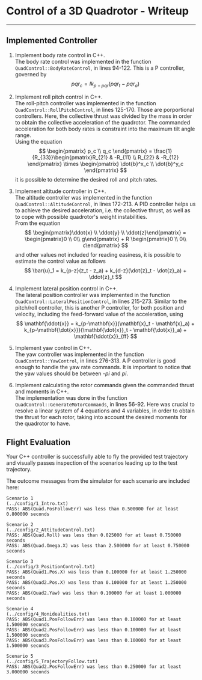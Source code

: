 # Control of a 3D Quadrotor - Writeup
____
## Implemented Controller
1.  Implement body rate control in C++.  
The body rate control was implemented in the function ```QuadControl::BodyRateControl```, in lines 94-122. This is a P controller, governed by
$$
pqr_c = I k_{p-pqr}(pqr_{t} - pqr_{a})
$$

2. Implement roll pitch control in C++.  
The roll-pitch controller was implemented in the function ```QuadControl::RollPitchControl```, in lines 125-170. Those are porportional controllers. Here, the collective thrust was divided by the mass in order to obtain the collective acceleration of the quadrotor. The commanded acceleration for both body rates is constraint into the maximum tilt angle range.  
Using the equation  
$$
\begin{pmatrix} p_c \\ q_c \end{pmatrix} = \frac{1}{R_{33}}\begin{pmatrix}R_{21} & -R_{11} \\ R_{22} & -R_{12} \end{pmatrix} \times \begin{pmatrix} \dot{b}^x_c \\ \dot{b}^y_c \end{pmatrix}
$$
it is possible to determine the desired roll and pitch rates.

3. Implement altitude controller in C++.  
The altitude controller was implemented in the function ```QuadControl::AltitudeControl```, in lines 172-213. A PID controller helps us to achieve the desired acceleration, i.e. the collective thrust, as well as to cope with possible quadrotor's weight instabilities.  
From the equation
$$
\begin{pmatrix}\ddot{x} \\ \ddot{y} \\ \ddot{z}\end{pmatrix} = \begin{pmatrix}0 \\ 0\\ g\end{pmatrix} + R \begin{pmatrix}0 \\ 0\\ c\end{pmatrix}
$$
and other values not included for reading easiness, it is possible to estimate the control value as follows
$$
\bar{u}_1 = k_{p-z}(z_t - z_a) + k_{d-z}(\dot{z}_t - \dot{z}_a) + \ddot{z}_t
$$

4. Implement lateral position control in C++.  
The lateral position controller was implemented in the function ```QuadControl::LateralPositionControl```, in lines 215-273. Similar to the pitch/roll controller, this is another P controller, for both position and velocity, including the feed-forward value of the acceleration, using
$$
\mathbf{\ddot{x}} = k_{p-\mathbf{x}}(\mathbf{x}_t - \mathbf{x}_a) + k_{p-\mathbf{\dot{x}}}(\mathbf{\dot{x}}_t - \mathbf{\dot{x}}_a) + \mathbf{\ddot{x}}_{ff}
$$

5. Implement yaw control in C++.  
The yaw controller was implemented in the function ```QuadControl::YawControl```, in lines 276-313. A P controller is good enough to handle the yaw rate commands. It is important to notice that the yaw values should be between _-pi_ and _pi_.

6. Implement calculating the rotor commands given the commanded thrust and moments in C++.  
The implementation was done in the function ```QuadControl::GenerateMotorCommands```, in lines 56-92. Here was crucial to resolve a linear system of 4 equations and 4 variables, in order to obtain the thrust for each rotor, taking into account the desired moments for the quadrotor to have.

## Flight Evaluation
Your C++ controller is successfully able to fly the provided test trajectory and visually passes inspection of the scenarios leading up to the test trajectory.  

The outcome messages from the simulator for each scenario are included here:

```
Scenario 1
(../config/1_Intro.txt)
PASS: ABS(Quad.PosFollowErr) was less than 0.500000 for at least 0.800000 seconds
```
```
Scenario 2
(../config/2_AttitudeControl.txt)
PASS: ABS(Quad.Roll) was less than 0.025000 for at least 0.750000 seconds
PASS: ABS(Quad.Omega.X) was less than 2.500000 for at least 0.750000 seconds
```
```
Scenario 3
(../config/3_PositionControl.txt)
PASS: ABS(Quad1.Pos.X) was less than 0.100000 for at least 1.250000 seconds
PASS: ABS(Quad2.Pos.X) was less than 0.100000 for at least 1.250000 seconds
PASS: ABS(Quad2.Yaw) was less than 0.100000 for at least 1.000000 seconds
```
```
Scenario 4
(../config/4_Nonidealities.txt)
PASS: ABS(Quad1.PosFollowErr) was less than 0.100000 for at least 1.500000 seconds
PASS: ABS(Quad2.PosFollowErr) was less than 0.100000 for at least 1.500000 seconds
PASS: ABS(Quad3.PosFollowErr) was less than 0.100000 for at least 1.500000 seconds
```
```
Scenario 5
(../config/5_TrajectoryFollow.txt)
PASS: ABS(Quad2.PosFollowErr) was less than 0.250000 for at least 3.000000 seconds
```